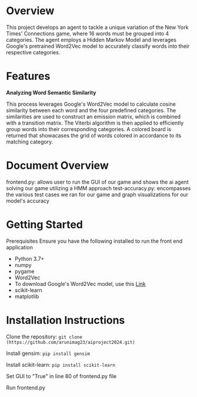 # Overview
This project develops an agent to tackle a unique variation of the New York Times' Connections game, where 16 words must be grouped into 4 categories. The agent employs a Hidden Markov Model and leverages Google's pretrained Word2Vec model to accurately classify words into their respective categories.

# Features
**Analyzing Word Semantic Similarity**

This process leverages Google's Word2Vec model to calculate cosine similarity between each word and the four predefined categories. The similarities are used to construct an emission matrix, which is combined with a transition matrix. The Viterbi algorithm is then applied to efficiently group words into their corresponding categories. A colored board is returned that showacases the grid of words colored in accordance to its matching category.

# Document Overview
frontend.py: allows user to run the GUI of our game and shows the ai agent solving our game utilizing a HMM approach
test-accuracy.py: encompasses the various test cases we ran for our game and graph visualizations for our model's accuracy

# Getting Started
Prerequisites
Ensure you have the following installed to run the front end application

- Python 3.7+
- numpy
- pygame
- Word2Vec
- To download Google's Word2Vec model, use this [Link](https://drive.google.com/file/d/1ETEzH8X7uM_xXtIEuNLgz9VL7eQEeE_V/view)
- scikit-learn
- matplotlib 

# Installation Instructions 
Clone the repository:
`git clone (https://github.com/arunimag23/aiproject2024.git)`

Install gensim:
`pip install gensim`

Install scikit-learn:
`pip install scikit-learn`

Set GUI to "True" in line 80 of frontend.py file

Run frontend.py

